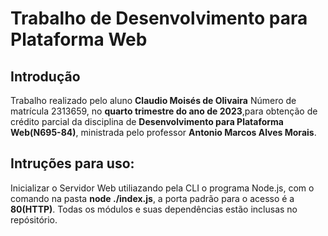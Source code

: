 # Trabalho de Desenvolvimento para Plataforma Web
## Introdução
Trabalho realizado pelo aluno **Claudio Moisés de Olivaira** Número de matrícula 2313659, no **quarto trimestre do ano de 2023**,para obtenção de crédito parcial da disciplina de **Desenvolvimento para Plataforma Web(N695-84)**, ministrada pelo professor **Antonio Marcos Alves Morais**.
## Intruções para uso:
Inicializar o Servidor Web utiliazando pela CLI o programa Node.js, com o comando na pasta **node ./index.js**, a porta padrão para o acesso  é a **80(HTTP)**. Todas os módulos e suas dependências estão inclusas no repósitório. 
